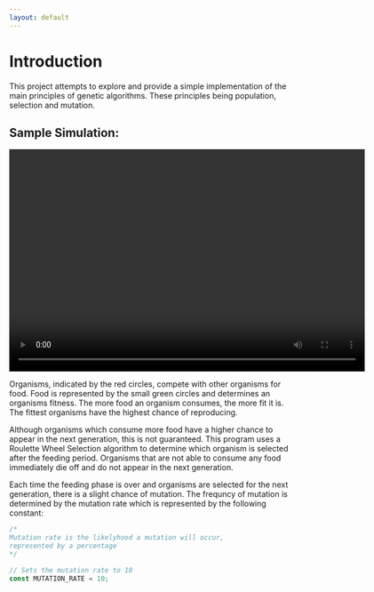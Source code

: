 ```yaml
---
layout: default
---
```


# Introduction

This project attempts to explore and provide a simple implementation of
the main principles of genetic algorithms. These principles being
population, selection and mutation.

## Sample Simulation:

<video width="640" height="400" controls>
    <source src="final_demo.mp4" type="video/mp4" />
    Your browser does not support the video tag.
</video>

Organisms, indicated by the red circles, compete with other organisms for
food. Food is represented by the small green circles and determines an organisms fitness. The more food an organism consumes, the more fit it is. The fittest organisms have the highest chance of reproducing.

Although organisms which consume more food have a higher chance to appear in
the next generation, this is not guaranteed. This program uses a Roulette
Wheel Selection algorithm to determine which organism is selected after
the feeding period. Organisms that are not able to consume any food
immediately die off and do not appear in the next generation.

Each time the feeding phase is over and organisms are selected for the
next generation, there is a slight chance of mutation. The frequncy of
mutation is determined by the mutation rate which is represented by the following constant:

```js
/*
Mutation rate is the likelyhood a mutation will occur, 
represented by a percentage
*/

// Sets the mutation rate to 10
const MUTATION_RATE = 10;
```
